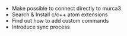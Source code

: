 * Make possible to connect directly to murca3
* Search & Install c/c++ atom extensions
* Find out how to add custom commands
* Introduce sync process 
